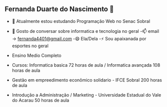 ## Fernanda Duarte do Nascimento 👋

<!--
**fernandaduarten/fernandaduarten** is a ✨ _special_ ✨ repository because its `README.md` (this file) appears on your GitHub profile.

Here are some ideas to get you started:

- 🔭 I’m currently working on ...
- 🌱 I’m currently learning ...
- 👯 I’m looking to collaborate on ...
- 🤔 I’m looking for help with ...
- 💬 Ask me about ...
- 📫 How to reach me: ...
- 😄 Pronouns: ...
- ⚡ Fun fact: ...
-->
- 🌱 Atualmente estou estudando Programação Web no Senac Sobral
- 💬 Gosto de conversar sobre informatica e tecnologia no geral
-📫 email -> fernanda4401@gmail.com
-😄 Ela/Dela
-⚡ Sou apaixanada por esportes no geral

- Ensino Medio Completo

- Cursos: Informatica basica 72 horas de aula / Informatica avançada 108 horas de aula
- Gestão em empreedimento econômico solidario  - IFCE Sobral 200 horas de aula
- Introdução a Administração / Marketing - Universidade Estadual do Vale do Acarau 50 horas de aula
